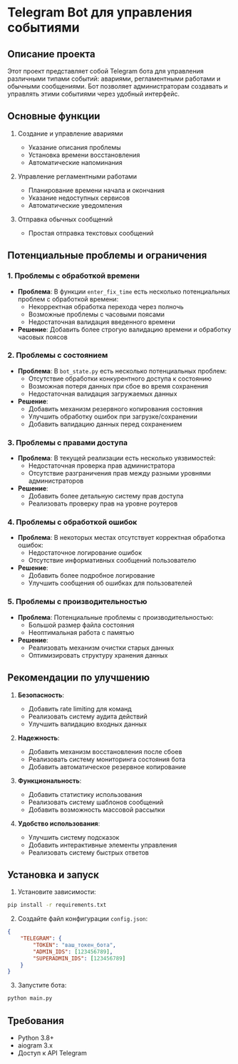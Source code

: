 # Telegram Bot для управления событиями

## Описание проекта
Этот проект представляет собой Telegram бота для управления различными типами событий: авариями, регламентными работами и обычными сообщениями. Бот позволяет администраторам создавать и управлять этими событиями через удобный интерфейс.

## Основные функции
1. Создание и управление авариями
   - Указание описания проблемы
   - Установка времени восстановления
   - Автоматические напоминания

2. Управление регламентными работами
   - Планирование времени начала и окончания
   - Указание недоступных сервисов
   - Автоматические уведомления

3. Отправка обычных сообщений
   - Простая отправка текстовых сообщений

## Потенциальные проблемы и ограничения

### 1. Проблемы с обработкой времени
- **Проблема**: В функции `enter_fix_time` есть несколько потенциальных проблем с обработкой времени:
  - Некорректная обработка перехода через полночь
  - Возможные проблемы с часовыми поясами
  - Недостаточная валидация введенного времени
- **Решение**: Добавить более строгую валидацию времени и обработку часовых поясов

### 2. Проблемы с состоянием
- **Проблема**: В `bot_state.py` есть несколько потенциальных проблем:
  - Отсутствие обработки конкурентного доступа к состоянию
  - Возможная потеря данных при сбое во время сохранения
  - Недостаточная валидация загружаемых данных
- **Решение**: 
  - Добавить механизм резервного копирования состояния
  - Улучшить обработку ошибок при загрузке/сохранении
  - Добавить валидацию данных перед сохранением

### 3. Проблемы с правами доступа
- **Проблема**: В текущей реализации есть несколько уязвимостей:
  - Недостаточная проверка прав администратора
  - Отсутствие разграничения прав между разными уровнями администраторов
- **Решение**: 
  - Добавить более детальную систему прав доступа
  - Реализовать проверку прав на уровне роутеров

### 4. Проблемы с обработкой ошибок
- **Проблема**: В некоторых местах отсутствует корректная обработка ошибок:
  - Недостаточное логирование ошибок
  - Отсутствие информативных сообщений пользователю
- **Решение**: 
  - Добавить более подробное логирование
  - Улучшить сообщения об ошибках для пользователей

### 5. Проблемы с производительностью
- **Проблема**: Потенциальные проблемы с производительностью:
  - Большой размер файла состояния
  - Неоптимальная работа с памятью
- **Решение**: 
  - Реализовать механизм очистки старых данных
  - Оптимизировать структуру хранения данных

## Рекомендации по улучшению

1. **Безопасность**:
   - Добавить rate limiting для команд
   - Реализовать систему аудита действий
   - Улучшить валидацию входных данных

2. **Надежность**:
   - Добавить механизм восстановления после сбоев
   - Реализовать систему мониторинга состояния бота
   - Добавить автоматическое резервное копирование

3. **Функциональность**:
   - Добавить статистику использования
   - Реализовать систему шаблонов сообщений
   - Добавить возможность массовой рассылки

4. **Удобство использования**:
   - Улучшить систему подсказок
   - Добавить интерактивные элементы управления
   - Реализовать систему быстрых ответов

## Установка и запуск

1. Установите зависимости:
```bash
pip install -r requirements.txt
```

2. Создайте файл конфигурации `config.json`:
```json
{
    "TELEGRAM": {
        "TOKEN": "ваш_токен_бота",
        "ADMIN_IDS": [123456789],
        "SUPERADMIN_IDS": [123456789]
    }
}
```

3. Запустите бота:
```bash
python main.py
```

## Требования
- Python 3.8+
- aiogram 3.x
- Доступ к API Telegram 